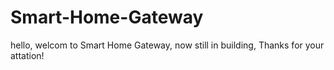 Smart-Home-Gateway
==================

hello, welcom to Smart Home Gateway, now still in building, Thanks for your attation!
